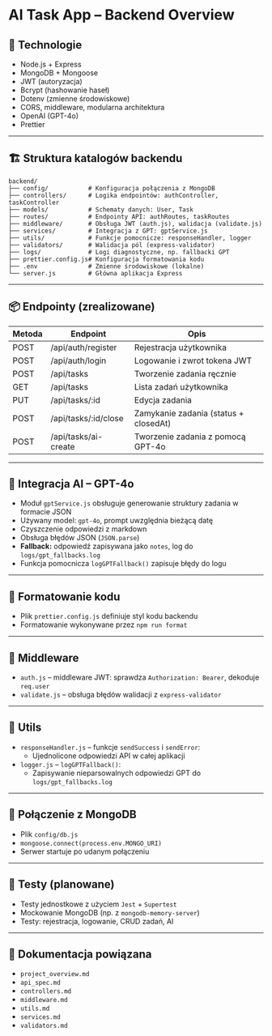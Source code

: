 # AI Task App – Backend Overview

## 🔧 Technologie

- Node.js + Express
- MongoDB + Mongoose
- JWT (autoryzacja)
- Bcrypt (hashowanie haseł)
- Dotenv (zmienne środowiskowe)
- CORS, middleware, modularna architektura
- OpenAI (GPT-4o)
- Prettier

---

## 🏗️ Struktura katalogów backendu

```
backend/
├── config/           # Konfiguracja połączenia z MongoDB
├── controllers/      # Logika endpointów: authController, taskController
├── models/           # Schematy danych: User, Task
├── routes/           # Endpointy API: authRoutes, taskRoutes
├── middleware/       # Obsługa JWT (auth.js), walidacja (validate.js)
├── services/         # Integracja z GPT: gptService.js
├── utils/            # Funkcje pomocnicze: responseHandler, logger
├── validators/       # Walidacja pól (express-validator)
├── logs/             # Logi diagnostyczne, np. fallbacki GPT
├── prettier.config.js# Konfiguracja formatowania kodu
├── .env              # Zmienne środowiskowe (lokalne)
└── server.js         # Główna aplikacja Express
```

---

## 📦 Endpointy (zrealizowane)

| Metoda | Endpoint                 | Opis                                               |
|--------|--------------------------|----------------------------------------------------|
| POST   | /api/auth/register       | Rejestracja użytkownika                            |
| POST   | /api/auth/login          | Logowanie i zwrot tokena JWT                       |
| POST   | /api/tasks               | Tworzenie zadania ręcznie                          |
| GET    | /api/tasks               | Lista zadań użytkownika                            |
| PUT    | /api/tasks/:id           | Edycja zadania                                     |
| POST   | /api/tasks/:id/close     | Zamykanie zadania (status + closedAt)             |
| POST   | /api/tasks/ai-create     | Tworzenie zadania z pomocą GPT-4o                 |

---

## 🧠 Integracja AI – GPT-4o

- Moduł `gptService.js` obsługuje generowanie struktury zadania w formacie JSON
- Używany model: `gpt-4o`, prompt uwzględnia bieżącą datę
- Czyszczenie odpowiedzi z markdown
- Obsługa błędów JSON (`JSON.parse`)
- **Fallback:** odpowiedź zapisywana jako `notes`, log do `logs/gpt_fallbacks.log`
- Funkcja pomocnicza `logGPTFallback()` zapisuje błędy do logu

---

## 🧹 Formatowanie kodu

- Plik `prettier.config.js` definiuje styl kodu backendu
- Formatowanie wykonywane przez `npm run format`

---

## 🧩 Middleware

- `auth.js` – middleware JWT: sprawdza `Authorization: Bearer`, dekoduje `req.user`
- `validate.js` – obsługa błędów walidacji z `express-validator`

---

## 🧰 Utils

- `responseHandler.js` – funkcje `sendSuccess` i `sendError`:
  - Ujednolicone odpowiedzi API w całej aplikacji
- `logger.js` – `logGPTFallback()`:
  - Zapisywanie nieparsowalnych odpowiedzi GPT do `logs/gpt_fallbacks.log`

---

## 🔗 Połączenie z MongoDB

- Plik `config/db.js`
- `mongoose.connect(process.env.MONGO_URI)`
- Serwer startuje po udanym połączeniu

---

## 🧪 Testy (planowane)

- Testy jednostkowe z użyciem `Jest` + `Supertest`
- Mockowanie MongoDB (np. z `mongodb-memory-server`)
- Testy: rejestracja, logowanie, CRUD zadań, AI

---

## 📄 Dokumentacja powiązana

- `project_overview.md`
- `api_spec.md`
- `controllers.md`
- `middleware.md`
- `utils.md`
- `services.md`
- `validators.md`

